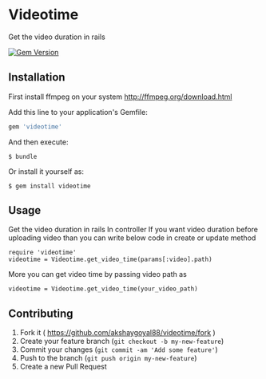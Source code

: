 # Videotime

Get the video duration in rails

[![Gem Version](https://badge.fury.io/rb/videotime.png)](https://badge.fury.io/rb/videotime)

## Installation
First install ffmpeg on your system http://ffmpeg.org/download.html

Add this line to your application's Gemfile:

```ruby
gem 'videotime'
```

And then execute:

    $ bundle

Or install it yourself as:

    $ gem install videotime

## Usage

Get the video duration in rails
In controller
If you want video duration before uploading video than you can write below code in create or update method

	require 'videotime'
	videotime = Videotime.get_video_time(params[:video].path)

More you can get video time by passing video path as

	videotime = Videotime.get_video_time(your_video_path)

## Contributing

1. Fork it ( https://github.com/akshaygoyal88/videotime/fork )
2. Create your feature branch (`git checkout -b my-new-feature`)
3. Commit your changes (`git commit -am 'Add some feature'`)
4. Push to the branch (`git push origin my-new-feature`)
5. Create a new Pull Request
